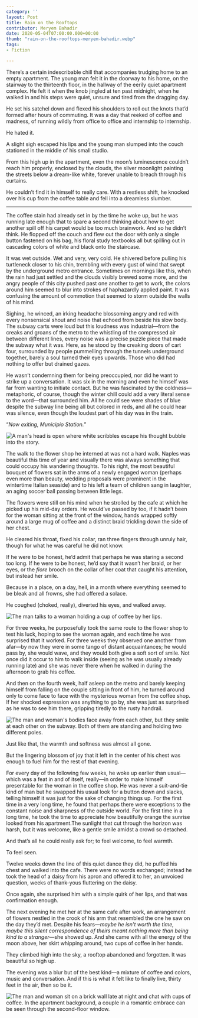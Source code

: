```yaml
---
category: ''
layout: Post
title: Rain on the Rooftops
contributor: Meryem Bahadir
date: 2020-05-04T07:00:00.000+00:00
thumb: "rain-on-the-rooftops-meryem-bahadir.webp"
tags: 
- Fiction

---
```

There’s a certain indescribable chill that accompanies trudging home to an empty apartment. The young man felt it in the doorway to his home, on the stairway to the thirteenth floor, in the hallway of the eerily quiet apartment complex. He felt it when the knob jingled at ten past midnight, when he walked in and his steps were quiet, unsure and tired from the dragging day.

He set his satchel down and flexed his shoulders to roll out the knots that’d formed after hours of commuting. It was a day that reeked of coffee and madness, of running wildly from office to office and internship to internship.

He hated it.

A slight sigh escaped his lips and the young man slumped into the couch stationed in the middle of his small studio.

From this high up in the apartment, even the moon’s luminescence couldn’t reach him properly, enclosed by the clouds, the silver moonlight painting the streets below a dream-like white, forever unable to breach through his curtains.

He couldn’t find it in himself to really care. With a restless shift, he knocked over his cup from the coffee table and fell into a dreamless slumber.

<hr class="hr40 centering">

The coffee stain had already set in by the time he woke up, but he was running late enough that to spare a second thinking about how to get another spill off his carpet would be too much brainwork. And so he didn’t think. He flopped off the couch and flew out the door with only a single button fastened on his bag, his floral study textbooks all but spilling out in cascading colors of white and black onto the staircase.

It was wet outside. Wet and very, very cold. He shivered before pulling his turtleneck closer to his chin, trembling with every gust of wind that swept by the underground metro entrance. Sometimes on mornings like this, when the rain had just settled and the clouds visibly brewed some more, and the angry people of this city pushed past one another to get to work, the colors around him seemed to blur into strokes of haphazardly applied paint. It was confusing the amount of commotion that seemed to storm outside the walls of his mind.

Sighing, he winced, an irking headache blossoming angry and red with every nonsensical shout and noise that echoed from beside his slow body. The subway carts were loud but this loudness was industrial—from the creaks and groans of the metro to the whistling of the compressed air between different lines, every noise was a precise puzzle piece that made the subway what it was. Here, as he stood by the creaking doors of cart four, surrounded by people pummelling through the tunnels underground together, barely a soul turned their eyes upwards. Those who did had nothing to offer but drained gazes.

He wasn’t condemning them for being preoccupied, nor did he want to strike up a conversation. It was six in the morning and even he himself was far from wanting to initiate contact. But he was fascinated by the coldness—metaphoric, of course, though the winter chill could add a very literal sense to the word—that surrounded him. All he could see were shades of blue despite the subway line being all but colored in reds, and all he could hear was silence, even though the loudest part of his day was in the train.

“<em>Now exiting, Municipio Station.</em>”

<img src="{{ site.baseurl }}/uploads/2020/rain-on-the-rooftops-1-meryem-bahadir.jpg"
    alt="A man's head is open where white scribbles escape his thought bubble into the story."
    class="w650">

The walk to the flower shop he interned at was not a hard walk. Naples was beautiful this time of year and visually there was always something that could occupy his wandering thoughts. To his right, the most beautiful bouquet of flowers sat in the arms of a newly engaged woman (perhaps even more than beauty, wedding proposals were prominent in the wintertime Italian seaside) and to his left a team of children sang in laughter, an aging soccer ball passing between little legs.

The flowers were still on his mind when he strolled by the cafe at which he picked up his mid-day orders. He would’ve passed by too, if it hadn’t been for the woman sitting at the front of the window, hands wrapped softly around a large mug of coffee and a distinct braid trickling down the side of her chest.

He cleared his throat, fixed his collar, ran three fingers through unruly hair, though for what he was careful he did not know.

If he were to be honest, he’d admit that perhaps he was staring a second too long. If he were to be honest, he’d say that it wasn’t her braid, or her eyes, or the <em>fiore</em> brooch on the collar of her coat that caught his attention, but instead her smile.

Because in a place, on a day, hell, in a month where everything seemed to be bleak and all frowns, she had offered a solace.

He coughed (choked, really), diverted his eyes, and walked away.

<div class="center">
    <img src="{{ site.baseurl }}/uploads/2020/rain-on-the-rooftops-2-meryem-bahadir.jpg"
        alt="The man talks to a woman holding a cup of coffee by her lips."
        class="w650">
</div>

For three weeks, he purposefully took the same route to the flower shop to test his luck, hoping to see the woman again, and each time he was surprised that it worked. For three weeks they observed one another from afar—by now they were in some tango of distant acquaintances; he would pass by, she would wave, and they would both give a soft sort of smile. Not once did it occur to him to walk inside (seeing as he was usually already running late) and she was never there when he walked in during the afternoon to grab his coffee.

And then on the fourth week, half asleep on the metro and barely keeping himself from falling on the couple sitting in front of him, he turned around only to come face to face with the mysterious woman from the coffee shop. If her shocked expression was anything to go by, she was just as surprised as he was to see him there, gripping tiredly to the rusty handrail.

<div class="center">
    <img src="{{ site.baseurl }}/uploads/2020/rain-on-the-rooftops-3-meryem-bahadir.jpg"
        alt="The man and woman's bodies face away from each other, but they smile at each other on the subway. Both of them are standing and holding two different poles."
        class="w650">
</div>

Just like that, the warmth and softness was almost all gone.

But the lingering blossom of joy that it left in the center of his chest was enough to fuel him for the rest of that evening.

For every day of the following few weeks, he woke up earlier than usual—which was a feat in and of itself, really—in order to make himself presentable for the woman in the coffee shop. He was never a suit-and-tie kind of man but he swapped his usual look for a button down and slacks, telling himself it was just for the sake of changing things up. For the first time in a very long time, he found that perhaps there were exceptions to the constant noise and sharpness of the outside world. For the first time in a long time, he took the time to appreciate how beautifully orange the sunrise looked from his apartment.The sunlight that cut through the horizon was harsh, but it was welcome, like a gentle smile amidst a crowd so detached.

And that’s all he could really ask for; to feel welcome, to feel warmth.

To feel seen.

Twelve weeks down the line of this quiet dance they did, he puffed his chest and walked into the cafe. There were no words exchanged; instead he took the head of a daisy from his apron and offered it to her, an unvoiced question, weeks of thank-yous fluttering on the daisy.

Once again, she surprised him with a simple quirk of her lips, and that was confirmation enough.

The next evening he met her at the same cafe after work, an arrangement of flowers nestled in the crook of his arm that resembled the one he saw on the day they’d met. Despite his fears—<em>maybe he isn’t worth the time, maybe this silent correspondence of theirs meant nothing more than being kind to a stranger</em>—she showed up. And she came with all the energy of the moon above, her skirt whipping around, two cups of coffee in her hands.

They climbed high into the sky, a rooftop abandoned and forgotten. It was beautiful so high up.

The evening was a blur but of the best kind—a mixture of coffee and colors, music and conversation. And if this is what it felt like to finally live, thirty feet in the air, then so be it.

<div class="center">
    <img src="{{ site.baseurl }}/uploads/2020/rain-on-the-rooftops-4-meryem-bahadir.jpg"
        alt="The man and woman sit on a brick wall late at night and chat with cups of coffee. In the apartment background, a couple in a romantic embrace can be seen through the second-floor window."
        class="w650">
</div>